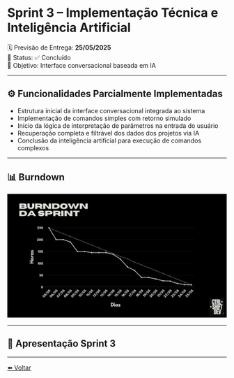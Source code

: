 # Sprint 3 – Implementação Técnica e Inteligência Artificial

🗓 Previsão de Entrega: **25/05/2025**  
📌 Status: ✅ Concluído  
🎯 Objetivo: Interface conversacional baseada em IA

---

## ⚙️ Funcionalidades Parcialmente Implementadas

- Estrutura inicial da interface conversacional integrada ao sistema
- Implementação de comandos simples com retorno simulado
- Início da lógica de interpretação de parâmetros na entrada do usuário
- Recuperação completa e filtrável dos dados dos projetos via IA
- Conclusão da inteligência artificial para execução de comandos complexos

---

## 📊 Burndown

![Burndown Sprint 3](../assets/images/sprint-3-burndown.jpg)

---

## 🎥 Apresentação Sprint 3

 <!-- ![Apresentação Sprint 3](colocar apresentaçao) -->

---

[⬅️ Voltar](https://github.com/CODEPLAY-Fatec/API-ADS-4-Sem-Fatec)
